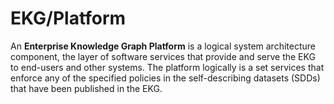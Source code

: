 # EKG/Platform

An **Enterprise Knowledge Graph Platform** is a
logical system architecture component,
the layer of software services that provide and 
serve the EKG to end-users and other systems.
The platform logically is a set services that enforce any of the specified
policies in the self-describing datasets (SDDs) that have been 
published in the EKG.
